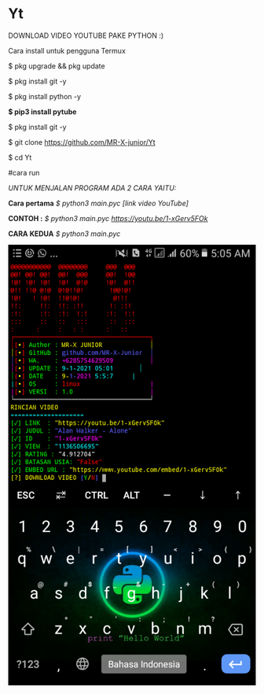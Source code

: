 # Yt
DOWNLOAD VIDEO YOUTUBE PAKE PYTHON :)

Cara install untuk pengguna Termux

$ pkg upgrade && pkg update

$ pkg install git -y

$ pkg install python -y

**$ pip3 install pytube**

$ pkg install git -y

$ git clone https://github.com/MR-X-junior/Yt

$ cd Yt

#cara run 

*UNTUK MENJALAN PROGRAM ADA 2 CARA YAITU:*

**Cara pertama**
*$ python3 main.pyc [link video YouTube]*

**CONTOH :**
*$ python3 main.pyc https://youtu.be/1-xGerv5FOk*

**CARA KEDUA**
*$ python3 main.pyc*

![proses download](Screenshot_20210109-050518.png)

